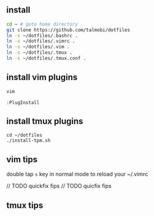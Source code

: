 ## install
```bash
cd ~ # goto home directory
git clone https://github.com/talmobi/dotfiles
ln -s ~/dotfiles/.bashrc .
ln -s ~/dotfiles/.vimrc .
ln -s ~/dotfiles/.vim .
ln -s ~/dotfiles/.tmux .
ln -s ~/dotfiles/.tmux.conf .
```

## install vim plugins
```bash
vim
```

```vim
:PlugInstall
```

## install tmux plugins
```vim
cd ~/dotfiles
./install-tpm.sh
```

## vim tips
double tap `s` key in normal mode to reload your ~/.vimrc

// TODO quickfix fips
// TODO quicfix fips

## tmux tips
